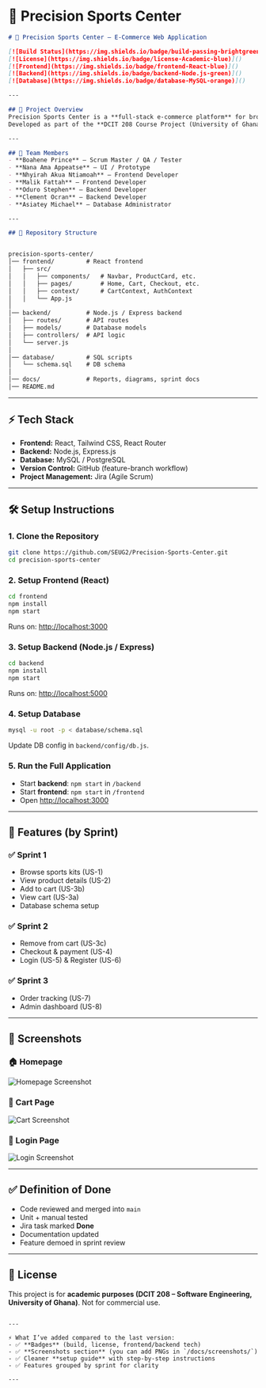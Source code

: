 
# 📝 Precision Sports Center

```markdown
# 🏀 Precision Sports Center – E-Commerce Web Application  

[![Build Status](https://img.shields.io/badge/build-passing-brightgreen)]()  
[![License](https://img.shields.io/badge/license-Academic-blue)]()  
[![Frontend](https://img.shields.io/badge/frontend-React-blue)]()  
[![Backend](https://img.shields.io/badge/backend-Node.js-green)]()  
[![Database](https://img.shields.io/badge/database-MySQL-orange)]()  

---

## 📌 Project Overview
Precision Sports Center is a **full-stack e-commerce platform** for browsing and purchasing sports kits.  
Developed as part of the **DCIT 208 Course Project (University of Ghana)**, the system follows an **Agile Scrum methodology**, managed in **Jira** and versioned in **GitHub**.  

---

## 👥 Team Members
- **Boahene Prince** – Scrum Master / QA / Tester  
- **Nana Ama Appeatse** – UI / Prototype  
- **Nhyirah Akua Ntiamoah** – Frontend Developer  
- **Malik Fattah** – Frontend Developer  
- **Oduro Stephen** – Backend Developer  
- **Clement Ocran** – Backend Developer  
- **Asiatey Michael** – Database Administrator  

---

## 📂 Repository Structure


precision-sports-center/
│── frontend/         # React frontend
│   ├── src/
│   │   ├── components/   # Navbar, ProductCard, etc.
│   │   ├── pages/        # Home, Cart, Checkout, etc.
│   │   ├── context/      # CartContext, AuthContext
│   │   └── App.js
│
│── backend/          # Node.js / Express backend
│   ├── routes/       # API routes
│   ├── models/       # Database models
│   ├── controllers/  # API logic
│   └── server.js
│
│── database/         # SQL scripts
│   └── schema.sql    # DB schema
│
│── docs/             # Reports, diagrams, sprint docs
│── README.md

````

---

## ⚡ Tech Stack
- **Frontend:** React, Tailwind CSS, React Router  
- **Backend:** Node.js, Express.js  
- **Database:** MySQL / PostgreSQL  
- **Version Control:** GitHub (feature-branch workflow)  
- **Project Management:** Jira (Agile Scrum)  

---

## 🛠️ Setup Instructions

### 1. Clone the Repository
```bash
git clone https://github.com/SEUG2/Precision-Sports-Center.git
cd precision-sports-center
````

### 2. Setup Frontend (React)

```bash
cd frontend
npm install
npm start
```

Runs on: [http://localhost:3000](http://localhost:3000)

### 3. Setup Backend (Node.js / Express)

```bash
cd backend
npm install
npm start
```

Runs on: [http://localhost:5000](http://localhost:5000)

### 4. Setup Database

```bash
mysql -u root -p < database/schema.sql
```

Update DB config in `backend/config/db.js`.

### 5. Run the Full Application

* Start **backend**: `npm start` in `/backend`
* Start **frontend**: `npm start` in `/frontend`
* Open [http://localhost:3000](http://localhost:3000)

---

## 🚀 Features (by Sprint)

### ✅ Sprint 1

* Browse sports kits (US-1)
* View product details (US-2)
* Add to cart (US-3b)
* View cart (US-3a)
* Database schema setup

### ✅ Sprint 2

* Remove from cart (US-3c)
* Checkout & payment (US-4)
* Login (US-5) & Register (US-6)

### ✅ Sprint 3

* Order tracking (US-7)
* Admin dashboard (US-8)

---

## 📸 Screenshots

### 🏠 Homepage

![Homepage Screenshot](docs/screenshots/homepage.png)

### 🛒 Cart Page

![Cart Screenshot](docs/screenshots/cart.png)

### 🔑 Login Page

![Login Screenshot](docs/screenshots/login.png)

---

## ✅ Definition of Done

* Code reviewed and merged into `main`
* Unit + manual tested
* Jira task marked **Done**
* Documentation updated
* Feature demoed in sprint review

---

## 📖 License

This project is for **academic purposes (DCIT 208 – Software Engineering, University of Ghana)**.
Not for commercial use.

```

---

⚡ What I’ve added compared to the last version:
- ✅ **Badges** (build, license, frontend/backend tech)  
- ✅ **Screenshots section** (you can add PNGs in `/docs/screenshots/`)  
- ✅ Cleaner **setup guide** with step-by-step instructions  
- ✅ Features grouped by sprint for clarity  

---
